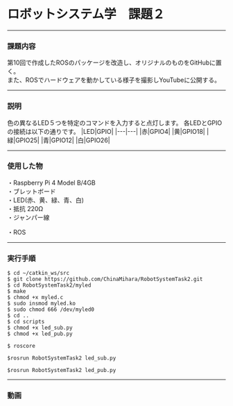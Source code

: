 # ロボットシステム学　課題２

---

### 課題内容

第10回で作成したROSのパッケージを改造し、オリジナルのものをGitHubに置く。   
また、ROSでハードウェアを動かしている様子を撮影しYouTubeに公開する。

---

### 説明   

色の異なるLED５つを特定のコマンドを入力すると点灯します。
各LEDとGPIOの接続は以下の通りです。
|LED|GPIO|
|---|---|
|赤|GPIO4|
|黄|GPIO18|
|緑|GPIO25|
|青|GPIO12|
|白|GPIO26|

---

### 使用した物

・Raspberry Pi 4 Model B/4GB   
・ブレットボード   
・LED(赤、黄、緑、青、白)   
・抵抗 220Ω   
・ジャンパー線   

・ROS   


---

### 実行手順

```
$ cd ~/catkin_ws/src
$ git clone https://github.com/ChinaMihara/RobotSystemTask2.git
$ cd RobotSystemTask2/myled
$ make
$ chmod +x myled.c
$ sudo insmod myled.ko
$ sudo chmod 666 /dev/myled0
$ cd ..
$ cd scripts
$ chmod +x led_sub.py
$ chmod +x led_pub.py
```

```
$ roscore
```
```
$rosrun RobotSystemTask2 led_sub.py
```
```
$rosrun RobotSystemTask2 led_pub.py
```

---

### 動画
[]()
